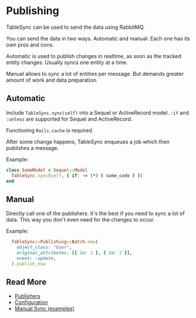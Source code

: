# Publishing

TableSync can be used to send the data using RabbitMQ.

You can send the data in two ways. Automatic and manual.
Each one has its own pros and cons.

Automatic is used to publish changes in realtime, as soon as the tracked entity changes.
Usually syncs one entity at a time.

Manual allows to sync a lot of entities per message.
But demands greater amount of work and data preparation.

## Automatic

Include `TableSync.sync(self)` into a Sequel or ActiveRecord model. `:if` and `:unless` are supported for Sequel and ActiveRecord.

Functioning `Rails.cache` is required.

After some change happens, TableSync enqueues a job which then publishes a message.

Example:

```ruby
class SomeModel < Sequel::Model
  TableSync.sync(self, { if: -> (*) { some_code } })
end
```

## Manual

Directly call one of the publishers. It's the best if you need to sync a lot of data.
This way you don't even need for the changes to occur.

Example:

```ruby
  TableSync::Publishing::Batch.new(
    object_class: "User",
    original_attributes: [{ id: 1 }, { id: 2 }],
    event: :update,
  ).publish_now
```

## Read More

- [Publishers](docs/publishing/publishers.md)
- [Configuration](docs/publishing/configuration.md)
- [Manual Sync (examples)](docs/publishing/manual.md)